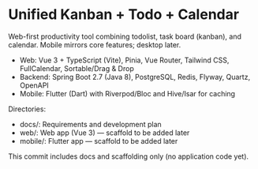 # Unified Kanban + Todo + Calendar

Web-first productivity tool combining todolist, task board (kanban), and calendar. Mobile mirrors core features; desktop later.

- Web: Vue 3 + TypeScript (Vite), Pinia, Vue Router, Tailwind CSS, FullCalendar, Sortable/Drag & Drop
- Backend: Spring Boot 2.7 (Java 8), PostgreSQL, Redis, Flyway, Quartz, OpenAPI
- Mobile: Flutter (Dart) with Riverpod/Bloc and Hive/Isar for caching

Directories:
- docs/: Requirements and development plan
- web/: Web app (Vue 3) — scaffold to be added later
- mobile/: Flutter app — scaffold to be added later

This commit includes docs and scaffolding only (no application code yet).
